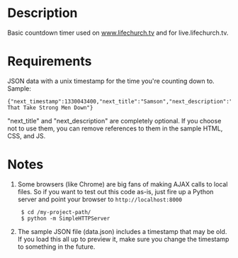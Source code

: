 # Description

Basic countdown timer used on www.lifechurch.tv and for live.lifechurch.tv.

# Requirements

JSON data with a unix timestamp for the time you're counting down to. Sample:

    {"next_timestamp":1330043400,"next_title":"Samson","next_description":"Emotions That Take Strong Men Down"}

"next_title" and "next_description" are completely optional.  If you choose not to use them, you can remove references to them in the sample HTML, CSS, and JS.

# Notes

1. Some browsers (like Chrome) are big fans of making AJAX calls to local files.  So if you want to test out this code as-is, just fire up a Python server and point your browser to ```http://localhost:8000```

        $ cd /my-project-path/
        $ python -m SimpleHTTPServer

2. The sample JSON file (data.json) includes a timestamp that may be old.  If you load this all up to preview it, make sure you change the timestamp to something in the future.
